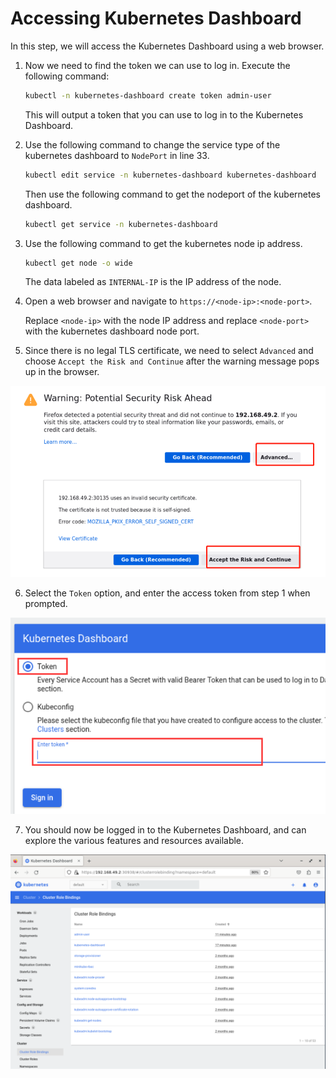 # Accessing Kubernetes Dashboard

In this step, we will access the Kubernetes Dashboard using a web browser.

1. Now we need to find the token we can use to log in. Execute the following command:

   ```bash
   kubectl -n kubernetes-dashboard create token admin-user
   ```

   This will output a token that you can use to log in to the Kubernetes Dashboard.

2. Use the following command to change the service type of the kubernetes dashboard to `NodePort` in line 33.

   ```bash
   kubectl edit service -n kubernetes-dashboard kubernetes-dashboard
   ```

   Then use the following command to get the nodeport of the kubernetes dashboard.

   ```bash
   kubectl get service -n kubernetes-dashboard
   ```

3. Use the following command to get the kubernetes node ip address.

   ```bash
   kubectl get node -o wide
   ```

   The data labeled as `INTERNAL-IP` is the IP address of the node.

4. Open a web browser and navigate to `https://<node-ip>:<node-port>`.

   Replace `<node-ip>` with the node IP address and replace `<node-port>` with the kubernetes dashboard node port.

5. Since there is no legal TLS certificate, we need to select `Advanced` and choose `Accept the Risk and Continue` after the warning message pops up in the browser.

![lab-kubernetes-dashboard-3-1](assets/lab-kubernetes-dashboard-3-1.png)

6. Select the `Token` option, and enter the access token from step 1 when prompted.

![lab-kubernetes-dashboard-3-2](assets/lab-kubernetes-dashboard-3-2.png)

7. You should now be logged in to the Kubernetes Dashboard, and can explore the various features and resources available.

![lab-kubernetes-dashboard-3-3](assets/lab-kubernetes-dashboard-3-3.png)
